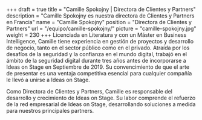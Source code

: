 +++
draft		= true
title		= "Camille Spokojny | Directora de Clientes y Partners"
description	= "Camille Spokojny es nuestra directora de Clientes y Partners en Francia"
name		= "Camille Spokojny"
position 	= "Directora de Clientes y Partners"
url			= "/equipo/camille-spokojny/"
picture		= "camille-spokojny.jpg"
weight		= 230
+++
Licenciada en Literatura y con un Máster en Business Intelligence, Camille tiene experiencia en gestión de proyectos y desarrollo de negocio, tanto en el sector público como en el privado. Atraída por los desafíos de la seguridad y la confianza en el mundo digital, trabajó en el ámbito de la seguridad digital durante tres años antes de incorporarse a Ideas on Stage en Septiembre de 2019. Su convencimiento de que el arte de presentar es una ventaja competitiva esencial para cualquier compañía le llevó a unirse a Ideas on Stage.

Como Directora de Clientes y Partners, Camille es responsable del desarrollo y crecimiento de Ideas on Stage. Su labor comprende el refuerzo de la red empresarial de Ideas on Stage, desarrollando soluciones a medida para nuestros principales partners.